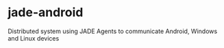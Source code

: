 # jade-android
Distributed system using JADE Agents to communicate Android, Windows and Linux devices
